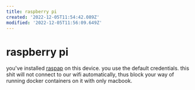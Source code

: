 ```yaml
---
title: raspberry pi
created: '2022-12-05T11:54:42.089Z'
modified: '2022-12-05T11:56:09.649Z'
---
```


# raspberry pi

you've installed [raspap]() on this device. you use the default credentials. this shit will not connect to our wifi automatically, thus block your way of running docker containers on it with only macbook.
